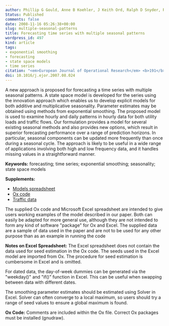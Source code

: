 ```yaml
---
author: Phillip G Gould, Anne B Koehler, J Keith Ord, Ralph D Snyder, Rob&nbsp;J&nbsp;Hyndman, Farshid Vahid-Araghi
Status: Published
comments: false
date: 2008-11-16 05:26:38+00:00
slug: multiple-seasonal-patterns
title: Forecasting time series with multiple seasonal patterns
wordpress_id: 497
kind: article
tags:
- exponential smoothing
- forecasting
- state space models
- time series
citation: "<em>European Journal of Operational Research</em> <b>191</b>(1), 207–220"
doi: 10.1016/j.ejor.2007.08.024
---
```


A new approach is proposed for forecasting a time series with multiple seasonal patterns. A state space model is developed for the series using the innovation approach which enables us to develop explicit models for both additive and multiplicative seasonality. Parameter estimates may be obtained using methods from exponential smoothing. The proposed model is used to examine hourly and daily patterns in hourly data for both utility loads and traffic flows. Our formulation provides a model for several existing seasonal methods and also provides new options, which result in superior forecasting performance over a range of prediction horizons. In particular, seasonal components can be updated more frequently than once during a seasonal cycle. The approach is likely to be useful in a wide range of applications involving both high and low frequency data, and it handles missing values in a straightforward manner.

**Keywords:** forecasting; time series; exponential smoothing; seasonality; state space models

**Supplements:**

  * [Models spreadsheet](/files/multiseasonal/model.xls)
  * [Ox code](/files/multiseasonal/mseas.ox)
  * [Traffic data](/files/multiseasonal/traffic.xls)

The supplied Ox code and Microsoft Excel spreadsheet are intended to give users working examples of the model described in our paper. Both can easily be adapted for more general use, although they are not intended to form any kind of software "package" for Ox and Excel. The supplied data are a sample of data used in the paper and are not to be used for any other purpose than as an example in running the code

**Notes on Excel Spreadsheet:** The Excel spreadsheet does not contain the data used for seed estimation in the Ox code. The seeds used in the Excel model are imported from Ox. The procedure for seed estimation is cumbersome in Excel and is omitted.

For dated data, the day-of-week dummies can be generated via the "weekday()" and "if()" function in Excel. This can be useful when swapping between data with different dates.

The smoothing parameter estimates should be estimated using Solver in Excel. Solver can often converge to a local maximum, so users should try a range of seed values to ensure a global maximum is found.

**Ox Code:** Comments are included within the Ox file. Correct Ox packages must be installed (gnudraw).


